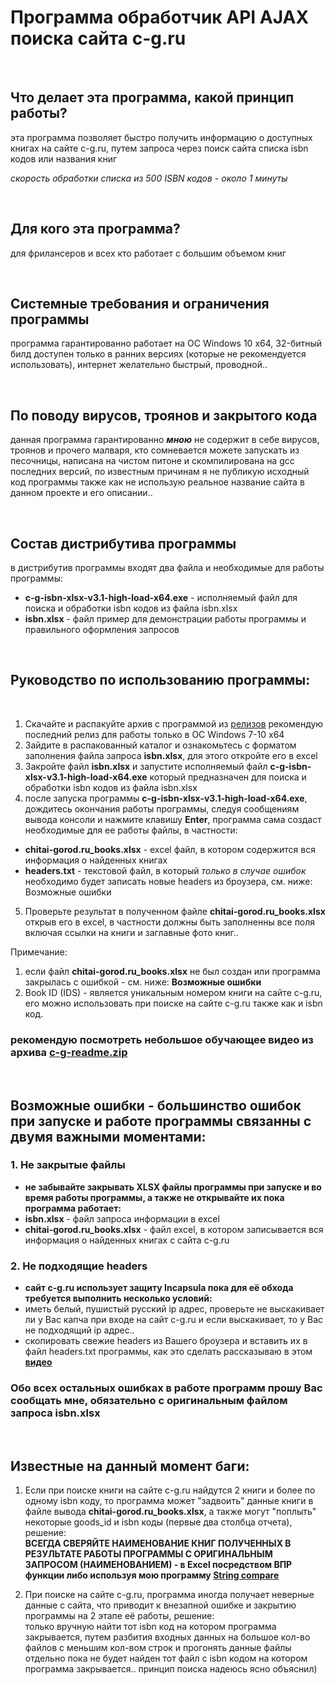 # Программа обработчик API AJAX поиска сайта c-g.ru

<br>

## Что делает эта программа, какой принцип работы?
эта программа позволяет быстро получить информацию о доступных книгах на сайте c-g.ru, путем запроса через поиск сайта списка isbn кодов или названия книг

*скорость обработки списка из 500 ISBN кодов - около 1 минуты*

<br>

## Для кого эта программа?
для фрилансеров и всех кто работает с большим объемом книг

<br>

## Системные требования и ограничения программы
программа гарантированно работает на ОС Windows 10 x64, 32-битный билд доступен только в ранних версиях (которые не рекомендуется использовать), интернет желательно быстрый, проводной..

<br>

## По поводу вирусов, троянов и закрытого кода
данная программа гарантированно ***мною*** не содержит в себе вирусов, троянов и прочего малваря, кто сомневается можете запускать из песочницы, написана на чистом питоне и скомпилирована на gcc последних версий, по известным причинам я не публикую исходный код программы также как не использую реальное название сайта в данном проекте и его описании..

<br>

## Состав дистрибутива программы
в дистрибутив программы входят два файла и необходимые для работы программы:
- **c-g-isbn-xlsx-v3.1-high-load-x64.exe** - исполняемый файл для поиска и обработки isbn кодов из файла isbn.xlsx
- **isbn.xlsx** - файл пример для демонстрации работы программы и правильного оформления запросов

<br>

## Руководство по использованию программы:

<br>

1. Скачайте и распакуйте архив с программой из [релизов](https://github.com/itz0/c-g.ru/releases/) рекомендую последний релиз для работы только в ОС Windows 7-10 x64
2. Зайдите в распакованный каталог и ознакомьтесь с форматом заполнения файла запроса **isbn.xlsx**, для этого откройте его в excel
3. Закройте файл **isbn.xlsx** и запустите исполняемый файл **c-g-isbn-xlsx-v3.1-high-load-x64.exe** который предназначен для поиска и обработки isbn кодов из файла isbn.xlsx
4. после запуска программы **c-g-isbn-xlsx-v3.1-high-load-x64.exe**, дождитесь окончания работы программы, следуя сообщениям вывода консоли и нажмите клавишу **Enter**, программа сама создаст необходимые для ее работы файлы, в частности:
- **chitai-gorod.ru_books.xlsx** - excel файл, в котором содержится вся информация о найденных книгах
- **headers.txt** - текстовой файл, в который *только в случае ошибок* необходимо будет записать новые headers из броузера, см. ниже: Возможные ошибки
5. Проверьте результат в полученном файле **chitai-gorod.ru_books.xlsx** открыв его в excel, в частности должны быть заполненны все поля включая ссылки на книги и заглавные фото книг..

Примечание: 
1. если файл **chitai-gorod.ru_books.xlsx** не был создан или программа закрылась с ошибкой - см. ниже: **Возможные ошибки**
2. Book ID (IDS) - является уникальным номером книги на сайте c-g.ru, его можно использовать при поиске на сайте c-g.ru также как и isbn код.

### рекомендую посмотреть небольшое обучающее видео из архива [c-g-readme.zip](https://github.com/itz0/c-g.ru/releases/download/2.0.0.0/c-g-readme-release-2.0.zip)

<br>

## Возможные ошибки - большинство ошибок при запуске и работе программы связанны c двумя важными моментами:

### 1. Не закрытые файлы 
- **не забывайте закрывать XLSX файлы программы при запуске и во время работы программы, а также не открывайте их пока программа работает:**
- **isbn.xlsx** - файл запроса информации в excel
- **chitai-gorod.ru_books.xlsx** - файл excel, в котором записывается вся информация о найденных книгах с сайта c-g.ru

### 2. Не подходящие headers
- **сайт c-g.ru использует защиту Incapsula пока для её обхода требуется выполнить несколько условий:**
- иметь белый, пушистый русский ip адрес, проверьте не выскакивает ли у Вас капча при входе на сайт c-g.ru и если выскакивает, то у Вас не подходящий ip адрес..
- скопировать свежие headers из Вашего броузера и вставить их в файл headers.txt программы, как это сделать рассказываю в этом **[видео](https://streamable.com/evo4rh)**

### Обо всех остальных ошибках в работе программ прошу Вас сообщать мне, обязательно с оригинальным файлом запроса isbn.xlsx

<br>

## Известные на данный момент баги:

1. Если при поиске книги на сайте c-g.ru найдутся 2 книги и более по одному isbn коду, то программа может "задвоить" данные книги в файле вывода **chitai-gorod.ru_books.xlsx**, а также могут "поплыть" некоторые goods_id и isbn коды (первые два столбца отчета), решение:  
**ВСЕГДА СВЕРЯЙТЕ НАИМЕНОВАНИЕ КНИГ ПОЛУЧЕННЫХ В РЕЗУЛЬТАТЕ РАБОТЫ ПРОГРАММЫ С ОРИГИНАЛЬНЫМ ЗАПРОСОМ (НАИМЕНОВАНИЕМ) - в Excel посредством ВПР функции либо используя мою программу [String compare](https://github.com/itz0/sc)**

2. При поиске на сайте c-g.ru, программа иногда получает неверные данные с сайта, что приводит к внезапной ошибке и закрытию программы на 2 этапе её работы, решение:  
только вручную найти тот isbn код на котором программа закрывается, путем разбития входных данных на большое кол-во файлов с меньшим кол-вом строк и прогонять данные файлы отдельно пока не будет найден тот файл с isbn кодом на котором программа закрывается.. принцип поиска надеюсь ясно объяснил)
